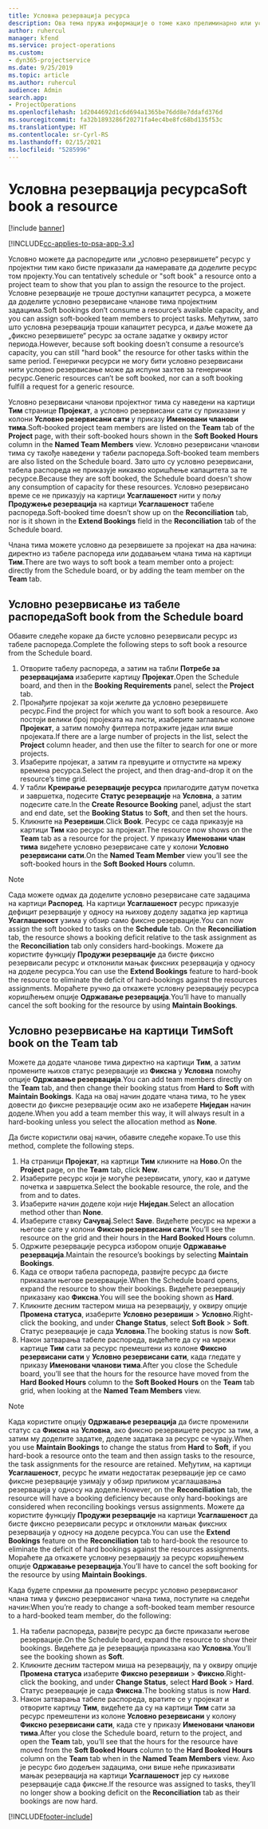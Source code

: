 ```yaml
---
title: Условна резервација ресурса
description: Ова тема пружа информације о томе како прелиминарно или условно резервисати чланове пројектног тима.
author: ruhercul
manager: kfend
ms.service: project-operations
ms.custom:
- dyn365-projectservice
ms.date: 9/25/2019
ms.topic: article
ms.author: ruhercul
audience: Admin
search.app:
- ProjectOperations
ms.openlocfilehash: 1d2044692d1c6d694a1365be76dd8e7ddafd376d
ms.sourcegitcommit: fa32b1893286f20271fa4ec4be8fc68bd135f53c
ms.translationtype: HT
ms.contentlocale: sr-Cyrl-RS
ms.lasthandoff: 02/15/2021
ms.locfileid: "5285996"
---
```

# <a name="soft-book-a-resource"></a><span data-ttu-id="04b4c-103">Условна резервација ресурса</span><span class="sxs-lookup"><span data-stu-id="04b4c-103">Soft book a resource</span></span>

[!include [banner](../includes/psa-now-project-operations.md)]

[!INCLUDE[cc-applies-to-psa-app-3.x](../includes/cc-applies-to-psa-app-3x.md)]

<span data-ttu-id="04b4c-104">Условно можете да распоредите или „условно резервишете“ ресурс у пројектни тим како бисте приказали да намеравате да доделите ресурс том пројекту.</span><span class="sxs-lookup"><span data-stu-id="04b4c-104">You can tentatively schedule or "soft book" a resource onto a project team to show that you plan to assign the resource to the project.</span></span> <span data-ttu-id="04b4c-105">Условне резервације не троше доступни капацитет ресурса, а можете да доделите условно резервисане чланове тима пројектним задацима.</span><span class="sxs-lookup"><span data-stu-id="04b4c-105">Soft bookings don’t consume a resource’s available capacity, and you can assign soft-booked team members to project tasks.</span></span> <span data-ttu-id="04b4c-106">Међутим, зато што условна резервација троши капацитет ресурса, и даље можете да „фиксно резервишете“ ресурс за остале задатке у оквиру истог периода.</span><span class="sxs-lookup"><span data-stu-id="04b4c-106">However, because soft booking doesn’t consume a resource’s capacity, you can still "hard book" the resource for other tasks within the same period.</span></span> <span data-ttu-id="04b4c-107">Генерички ресурси не могу бити условно резервисани нити условно резервисање може да испуни захтев за генерички ресурс.</span><span class="sxs-lookup"><span data-stu-id="04b4c-107">Generic resources can’t be soft booked, nor can a soft booking fulfill a request for a generic resource.</span></span>

<span data-ttu-id="04b4c-108">Условно резервисани чланови пројектног тима су наведени на картици **Тим** странице **Пројекат**, а условно резервисани сати су приказани у колони **Условно резервисани сати** у приказу **Именовани чланови тима**.</span><span class="sxs-lookup"><span data-stu-id="04b4c-108">Soft-booked project team members are listed on the **Team** tab of the **Project** page, with their soft-booked hours shown in the **Soft Booked Hours** column in the **Named Team Members** view.</span></span> <span data-ttu-id="04b4c-109">Условно резервисани чланови тима су такође наведени у табели распореда.</span><span class="sxs-lookup"><span data-stu-id="04b4c-109">Soft-booked team members are also listed on the Schedule board.</span></span> <span data-ttu-id="04b4c-110">Зато што су условно резервисани, табела распореда не приказује никакво коришћење капацитета за те ресурсе.</span><span class="sxs-lookup"><span data-stu-id="04b4c-110">Because they are soft booked, the Schedule board doesn't show any consumption of capacity for these resources.</span></span> <span data-ttu-id="04b4c-111">Условно резервисано време се не приказују на картици **Усаглашеност** нити у пољу **Продужење резервација** на картици **Усаглашеност** табеле распореда.</span><span class="sxs-lookup"><span data-stu-id="04b4c-111">Soft-booked time doesn’t show up on the **Reconciliation** tab, nor is it shown in the **Extend Bookings** field in the **Reconciliation** tab of the Schedule board.</span></span> 

<span data-ttu-id="04b4c-112">Члана тима можете условно да резервишете за пројекат на два начина: директно из табеле распореда или додавањем члана тима на картици **Тим**.</span><span class="sxs-lookup"><span data-stu-id="04b4c-112">There are two ways to soft book a team member onto a project: directly from the Schedule board, or by adding the team member on the **Team** tab.</span></span> 

## <a name="soft-book-from-the-schedule-board"></a><span data-ttu-id="04b4c-113">Условно резервисање из табеле распореда</span><span class="sxs-lookup"><span data-stu-id="04b4c-113">Soft book from the Schedule board</span></span>
<span data-ttu-id="04b4c-114">Обавите следеће кораке да бисте условно резервисали ресурс из табеле распореда.</span><span class="sxs-lookup"><span data-stu-id="04b4c-114">Complete the following steps to soft book a resource from the Schedule board.</span></span> 

1. <span data-ttu-id="04b4c-115">Отворите табелу распореда, а затим на табли **Потребе за резервацијама** изаберите картицу **Пројекат**.</span><span class="sxs-lookup"><span data-stu-id="04b4c-115">Open the Schedule board, and then in the **Booking Requirements** panel, select the **Project** tab.</span></span>
2. <span data-ttu-id="04b4c-116">Пронађите пројекат за који желите да условно резервишете ресурс.</span><span class="sxs-lookup"><span data-stu-id="04b4c-116">Find the project for which you want to soft book a resource.</span></span> <span data-ttu-id="04b4c-117">Ако постоји велики број пројеката на листи, изаберите заглавље колоне **Пројекат**, а затим помоћу филтера потражите један или више пројеката.</span><span class="sxs-lookup"><span data-stu-id="04b4c-117">If there are a large number of projects in the list, select the **Project** column header, and then use the filter to search for one or more projects.</span></span>
3. <span data-ttu-id="04b4c-118">Изаберите пројекат, а затим га превуците и отпустите на мрежу времена ресурса.</span><span class="sxs-lookup"><span data-stu-id="04b4c-118">Select the project, and then drag-and-drop it on the resource’s time grid.</span></span>
5. <span data-ttu-id="04b4c-119">У табли **Креирање резервације ресурса** прилагодите датум почетка и завршетка, подесите **Статус резервације** на **Условна**, а затим подесите сате.</span><span class="sxs-lookup"><span data-stu-id="04b4c-119">In the **Create Resource Booking** panel, adjust the start and end date, set the **Booking Status** to **Soft**, and then set the hours.</span></span> 
6. <span data-ttu-id="04b4c-120">Кликните на **Резервиши**.</span><span class="sxs-lookup"><span data-stu-id="04b4c-120">Click **Book**.</span></span> <span data-ttu-id="04b4c-121">Ресурс се сада приказује на картици **Тим** као ресурс за пројекат.</span><span class="sxs-lookup"><span data-stu-id="04b4c-121">The resource now shows on the **Team** tab as a resource for the project.</span></span> <span data-ttu-id="04b4c-122">У приказу **Именовани члан тима** видећете условно резервисане сате у колони **Условно резервисани сати**.</span><span class="sxs-lookup"><span data-stu-id="04b4c-122">On the **Named Team Member** view you’ll see the soft-booked hours in the **Soft Booked Hours** column.</span></span>

> [!NOTE]
> <span data-ttu-id="04b4c-123">Сада можете одмах да доделите условно резервисане сате задацима на картици **Распоред**. На картици **Усаглашеност** ресурс приказује дефицит резервације у односу на њихову доделу задатка јер картица **Усаглашеност** узима у обзир само фиксне резервације.</span><span class="sxs-lookup"><span data-stu-id="04b4c-123">You can now assign the soft booked to tasks on the **Schedule** tab. On the **Reconciliation** tab, the resource shows a booking deficit relative to the task assignment as the **Reconciliation** tab only considers hard-bookings.</span></span> <span data-ttu-id="04b4c-124">Можете да користите функцију **Продужи резервације** да бисте фиксно резервисали ресурс и отклонили мањак фиксних резервација у односу на доделе ресурса.</span><span class="sxs-lookup"><span data-stu-id="04b4c-124">You can use the **Extend Bookings** feature to hard-book the resource to eliminate the deficit of hard-bookings against the resources assignments.</span></span> <span data-ttu-id="04b4c-125">Мораћете ручно да откажете условну резервацију ресурса коришћењем опције **Одржавање резервација**.</span><span class="sxs-lookup"><span data-stu-id="04b4c-125">You’ll have to manually cancel the soft booking for the resource by using **Maintain Bookings**.</span></span>

## <a name="soft-book-on-the-team-tab"></a><span data-ttu-id="04b4c-126">Условно резервисање на картици Тим</span><span class="sxs-lookup"><span data-stu-id="04b4c-126">Soft book on the Team tab</span></span>

<span data-ttu-id="04b4c-127">Можете да додате чланове тима директно на картици **Тим**, а затим промените њихов статус резервације из **Фиксна** у **Условна** помоћу опције **Одржавање резервација**.</span><span class="sxs-lookup"><span data-stu-id="04b4c-127">You can add team members directly on the **Team** tab, and then change their booking status from **Hard** to **Soft** with **Maintain Bookings**.</span></span> <span data-ttu-id="04b4c-128">Када на овај начин додате члана тима, то ће увек довести до фиксне резервације осим ако не изаберете **Ниједан** начин доделе.</span><span class="sxs-lookup"><span data-stu-id="04b4c-128">When you add a team member this way, it will always result in a hard-booking unless you select the allocation method as **None**.</span></span>

<span data-ttu-id="04b4c-129">Да бисте користили овај начин, обавите следеће кораке.</span><span class="sxs-lookup"><span data-stu-id="04b4c-129">To use this method, complete the following steps.</span></span>

1. <span data-ttu-id="04b4c-130">На страници **Пројекат**, на картици **Тим** кликните на **Ново**.</span><span class="sxs-lookup"><span data-stu-id="04b4c-130">On the **Project** page, on the **Team** tab, click **New**.</span></span>
2. <span data-ttu-id="04b4c-131">Изаберите ресурс који је могуће резервисати, улогу, као и датуме почетка и завршетка.</span><span class="sxs-lookup"><span data-stu-id="04b4c-131">Select the bookable resource, the role, and the from and to dates.</span></span>
3. <span data-ttu-id="04b4c-132">Изаберите начин доделе који није **Ниједан**.</span><span class="sxs-lookup"><span data-stu-id="04b4c-132">Select an allocation method other than **None**.</span></span>
4. <span data-ttu-id="04b4c-133">Изаберите ставку **Сачувај**.</span><span class="sxs-lookup"><span data-stu-id="04b4c-133">Select **Save**.</span></span> <span data-ttu-id="04b4c-134">Видећете ресурс на мрежи а његове сате у колони **Фиксно резервисани сати**.</span><span class="sxs-lookup"><span data-stu-id="04b4c-134">You’ll see the resource on the grid and their hours in the **Hard Booked Hours** column.</span></span>
5. <span data-ttu-id="04b4c-135">Одржите резервације ресурса избором опције **Одржавање резервација**.</span><span class="sxs-lookup"><span data-stu-id="04b4c-135">Maintain the resource’s bookings by selecting **Maintain Bookings**.</span></span>
6. <span data-ttu-id="04b4c-136">Када се отвори табела распореда, развијте ресурс да бисте приказали његове резервације.</span><span class="sxs-lookup"><span data-stu-id="04b4c-136">When the Schedule board opens, expand the resource to show their bookings.</span></span> <span data-ttu-id="04b4c-137">Видећете резервацију приказану као **Фиксна**.</span><span class="sxs-lookup"><span data-stu-id="04b4c-137">You will see the booking shown as **Hard**.</span></span>
7. <span data-ttu-id="04b4c-138">Кликните десним тастером миша на резервацију, у оквиру опције **Промена статуса**, изаберите **Условно резервиши** \> **Условно**.</span><span class="sxs-lookup"><span data-stu-id="04b4c-138">Right-click the booking, and under **Change Status**, select **Soft Book** \> **Soft**.</span></span> <span data-ttu-id="04b4c-139">Статус резервације је сада **Условна**.</span><span class="sxs-lookup"><span data-stu-id="04b4c-139">The booking status is now **Soft**.</span></span>
8. <span data-ttu-id="04b4c-140">Након затварања табеле распореда, видећете да су на мрежи картице **Тим** сати за ресурс премештени из колоне **Фиксно резервисани сати** у **Условно резервисани сати**, када гледате у приказу **Именовани чланови тима**.</span><span class="sxs-lookup"><span data-stu-id="04b4c-140">After you close the Schedule board, you’ll see that the hours for the resource have moved from the **Hard Booked Hours** column to the **Soft Booked Hours** on the **Team** tab grid, when looking at the **Named Team Members** view.</span></span>

> [!NOTE]
> <span data-ttu-id="04b4c-141">Када користите опцију **Одржавање резервација** да бисте променили статус са **Фиксна** на **Условна**, ако фиксно резервишете ресурс за тим, а затим му доделите задатке, доделе задатака за ресурс се чувају.</span><span class="sxs-lookup"><span data-stu-id="04b4c-141">When you use **Maintain Bookings** to change the status from **Hard** to **Soft**, if you hard-book a resource onto the team and then assign tasks to the resource, the task assignments for the resource are retained.</span></span> <span data-ttu-id="04b4c-142">Међутим, на картици **Усаглашеност**, ресурс ће имати недостатак резервације јер се само фиксне резервације узимају у обзир приликом усаглашавања резервација у односу на доделе.</span><span class="sxs-lookup"><span data-stu-id="04b4c-142">However, on the **Reconciliation** tab, the resource will have a booking deficiency because only hard-bookings are considered when reconciling bookings versus assignments.</span></span> <span data-ttu-id="04b4c-143">Можете да користите функцију **Продужи резервације** на картици **Усаглашеност** да бисте фиксно резервисали ресурс и отклонили мањак фиксних резервација у односу на доделе ресурса.</span><span class="sxs-lookup"><span data-stu-id="04b4c-143">You can use the **Extend Bookings** feature on the **Reconciliation** tab to hard-book the resource to eliminate the deficit of hard bookings against the resources assignments.</span></span> <span data-ttu-id="04b4c-144">Мораћете да откажете условну резервацију за ресурс коришћењем опције **Одржавање резервација**.</span><span class="sxs-lookup"><span data-stu-id="04b4c-144">You’ll have to cancel the soft booking for the resource by using **Maintain Bookings**.</span></span>

<span data-ttu-id="04b4c-145">Када будете спремни да промените ресурс условно резервисаног члана тима у фиксно резервисаног члана тима, поступите на следећи начин:</span><span class="sxs-lookup"><span data-stu-id="04b4c-145">When you’re ready to change a soft-booked team member resource to a hard-booked team member, do the following:</span></span>

1. <span data-ttu-id="04b4c-146">На табели распореда, развијте ресурс да бисте приказали његове резервације.</span><span class="sxs-lookup"><span data-stu-id="04b4c-146">On the Schedule board, expand the resource to show their bookings.</span></span> <span data-ttu-id="04b4c-147">Видећете да је резервација приказана као **Условна**.</span><span class="sxs-lookup"><span data-stu-id="04b4c-147">You’ll see the booking shown as **Soft**.</span></span>
2. <span data-ttu-id="04b4c-148">Кликните десним тастером миша на резервацију, па у оквиру опције **Промена статуса** изаберите **Фиксно резервиши** \> **Фиксно**.</span><span class="sxs-lookup"><span data-stu-id="04b4c-148">Right-click the booking, and under **Change Status**, select **Hard Book** \> **Hard**.</span></span> <span data-ttu-id="04b4c-149">Статус резервације је сада **Фиксна**.</span><span class="sxs-lookup"><span data-stu-id="04b4c-149">The booking status is now **Hard**.</span></span>
3. <span data-ttu-id="04b4c-150">Након затварања табеле распореда, вратите се у пројекат и отворите картицу **Тим**, видећете да су на картици **Тим** сати за ресурс премештени из колоне **Условно резервисани** у колону **Фиксно резервисани сати**, када сте у приказу **Именовани чланови тима**.</span><span class="sxs-lookup"><span data-stu-id="04b4c-150">After you close the Schedule board, return to the project, and open the **Team** tab, you’ll see that the hours for the resource have moved from the **Soft Booked Hours** column to the **Hard Booked Hours** column on the **Team** tab when in the **Named Team Members** view.</span></span> <span data-ttu-id="04b4c-151">Ако је ресурс био додељен задацима, они више неће приказивати мањак резервација на картици **Усаглашеност** јер су њихове резервације сада фиксне.</span><span class="sxs-lookup"><span data-stu-id="04b4c-151">If the resource was assigned to tasks, they’ll no longer show a booking deficit on the **Reconciliation** tab as their bookings are now hard.</span></span>



[!INCLUDE[footer-include](../includes/footer-banner.md)]